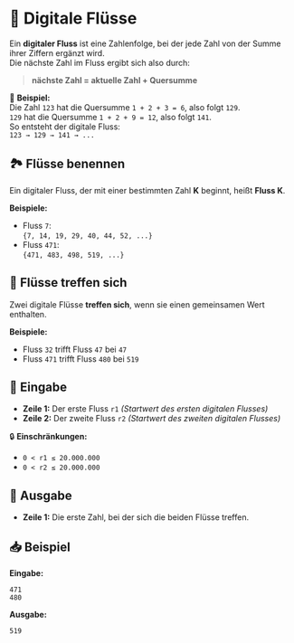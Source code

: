 # 🌊 Digitale Flüsse

Ein **digitaler Fluss** ist eine Zahlenfolge, bei der jede Zahl von der Summe ihrer Ziffern ergänzt wird.  
Die nächste Zahl im Fluss ergibt sich also durch:

> **nächste Zahl = aktuelle Zahl + Quersumme**

📌 **Beispiel:**  
Die Zahl `123` hat die Quersumme `1 + 2 + 3 = 6`, also folgt `129`.  
`129` hat die Quersumme `1 + 2 + 9 = 12`, also folgt `141`.  
So entsteht der digitale Fluss:  
`123 → 129 → 141 → ...`

## 🏞️ Flüsse benennen
Ein digitaler Fluss, der mit einer bestimmten Zahl **K** beginnt, heißt **Fluss K**.

**Beispiele:**

- Fluss `7`:  
  `{7, 14, 19, 29, 40, 44, 52, ...}`  
- Fluss `471`:  
  `{471, 483, 498, 519, ...}`

## 🌉 Flüsse treffen sich
Zwei digitale Flüsse **treffen sich**, wenn sie einen gemeinsamen Wert enthalten.

**Beispiele:**

- Fluss `32` trifft Fluss `47` bei `47`
- Fluss `471` trifft Fluss `480` bei `519`

## 🔢 Eingabe

- **Zeile 1:** Der erste Fluss `r1` *(Startwert des ersten digitalen Flusses)*
- **Zeile 2:** Der zweite Fluss `r2` *(Startwert des zweiten digitalen Flusses)*

🔒 **Einschränkungen:**
- `0 < r1 ≤ 20.000.000`
- `0 < r2 ≤ 20.000.000`

## 🧾 Ausgabe

- **Zeile 1:** Die erste Zahl, bei der sich die beiden Flüsse treffen.

## 📥 Beispiel

**Eingabe:**
```
471
480
```

**Ausgabe:**
```
519
```
